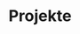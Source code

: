 ---
title: Projekte
image: http://res.cloudinary.com/deepwave-org/image/upload/v1747243773/deepwave.org/13_biodiversity_coral_reefs_shaun-low-unsplash.jpg
overlay: rgba(8,27,73,0.61)
---